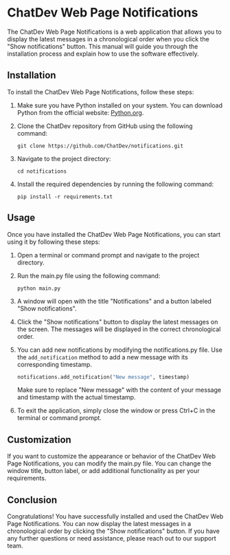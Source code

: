 # ChatDev Web Page Notifications

The ChatDev Web Page Notifications is a web application that allows you to display the latest messages in a chronological order when you click the "Show notifications" button. This manual will guide you through the installation process and explain how to use the software effectively.

## Installation

To install the ChatDev Web Page Notifications, follow these steps:

1. Make sure you have Python installed on your system. You can download Python from the official website: [Python.org](https://www.python.org/downloads/).

2. Clone the ChatDev repository from GitHub using the following command:

   ```
   git clone https://github.com/ChatDev/notifications.git
   ```

3. Navigate to the project directory:

   ```
   cd notifications
   ```

4. Install the required dependencies by running the following command:

   ```
   pip install -r requirements.txt
   ```

## Usage

Once you have installed the ChatDev Web Page Notifications, you can start using it by following these steps:

1. Open a terminal or command prompt and navigate to the project directory.

2. Run the main.py file using the following command:

   ```
   python main.py
   ```

3. A window will open with the title "Notifications" and a button labeled "Show notifications".

4. Click the "Show notifications" button to display the latest messages on the screen. The messages will be displayed in the correct chronological order.

5. You can add new notifications by modifying the notifications.py file. Use the `add_notification` method to add a new message with its corresponding timestamp.

   ```python
   notifications.add_notification("New message", timestamp)
   ```

   Make sure to replace "New message" with the content of your message and timestamp with the actual timestamp.

6. To exit the application, simply close the window or press Ctrl+C in the terminal or command prompt.

## Customization

If you want to customize the appearance or behavior of the ChatDev Web Page Notifications, you can modify the main.py file. You can change the window title, button label, or add additional functionality as per your requirements.

## Conclusion

Congratulations! You have successfully installed and used the ChatDev Web Page Notifications. You can now display the latest messages in a chronological order by clicking the "Show notifications" button. If you have any further questions or need assistance, please reach out to our support team.